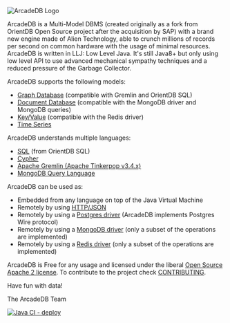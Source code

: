 ![ArcadeDB Logo](https://arcadedb.com/assets/images/arcadedb-logo.png)

ArcadeDB is a Multi-Model DBMS (created originally as a fork from OrientDB Open Source project after the acquisition by SAP) with
a brand new engine made of Alien Technology, able to crunch millions of records per second on common hardware with the usage of
minimal resources. ArcadeDB is written in LLJ: Low Level Java. It's still Java8+ but only using low level API to use advanced
mechanical sympathy techniques and a reduced pressure of the Garbage Collector.

ArcadeDB supports the following models:
- [Graph Database](https://docs.arcadedb.com/Graph-Model) (compatible with Gremlin and OrientDB SQL)
- [Document Database](https://docs.arcadedb.com/Document-Model) (compatible with the MongoDB driver and MongoDB queries)
- [Key/Value](https://docs.arcadedb.com/KeyValue-Model) (compatible with the Redis driver)
- [Time Series](https://docs.arcadedb.com/TimeSeries-Model)

ArcadeDB understands multiple languages:
- [SQL](https://docs.arcadedb.com/SQL) (from OrientDB SQL)
- [Cypher](https://docs.arcadedb.com/Cypher)
- [Apache Gremlin (Apache Tinkerpop v3.4.x)](https://docs.arcadedb.com/Gremlin-API)
- [MongoDB Query Language](https://docs.arcadedb.com/MongoDB-API)

ArcadeDB can be used as:
- Embedded from any language on top of the Java Virtual Machine
- Remotely by using [HTTP/JSON](https://docs.arcadedb.com/HTTP-API)
- Remotely by using a [Postgres driver](https://docs.arcadedb.com/Postgres-Driver) (ArcadeDB implements Postgres Wire protocol)
- Remotely by using a [MongoDB driver](https://docs.arcadedb.com/MongoDB-API) (only a subset of the operations are implemented)
- Remotely by using a [Redis driver](https://docs.arcadedb.com/Redis-API) (only a subset of the operations are implemented)

ArcadeDB is Free for any usage and licensed under the liberal [Open Source Apache 2 license](LICENSE). To contribute to the project check [CONTRIBUTING](CONTRIBUTING.md).

Have fun with data!

The ArcadeDB Team


[![Java CI - deploy](https://github.com/ArcadeData/arcadedb/actions/workflows/mvn-deploy.yml/badge.svg)](https://github.com/ArcadeData/arcadedb/actions/workflows/mvn-deploy.yml)
